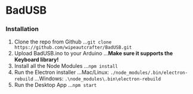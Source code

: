 # BadUSB

### Installation
1. Clone the repo from Github
...`git clone https://github.com/wipeautcrafter/BadUSB.git`
2. Upload BadUSB.ino to your Arduino
...**Make sure it supports the Keyboard library!**
3. Install all the Node Modules
...`npm install`
4. Run the Electron installer
...Mac/Linux: `./node_modules/.bin/electron-rebuild`
...Windows: `.\node_modules\.bin\electron-rebuild`
4. Run the Desktop App
...`npm start`
